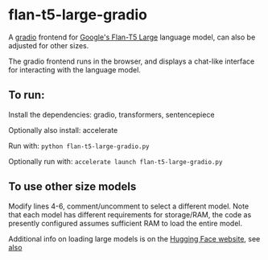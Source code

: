 # flan-t5-large-gradio
A [gradio](https://gradio.app/) frontend for [Google's Flan-T5 Large](https://huggingface.co/google/flan-t5-large) language model, can also be adjusted for other sizes.

The gradio frontend runs in the browser, and displays a chat-like interface for interacting with the language model.

## To run:

Install the dependencies: gradio, transformers, sentencepiece

Optionally also install: accelerate

Run with: `python flan-t5-large-gradio.py`

Optionally run with: `accelerate launch flan-t5-large-gradio.py`

## To use other size models

Modify lines 4-6, comment/uncomment to select a different model. Note that each model has different requirements for storage/RAM, the code as presently configured assumes sufficient RAM to load the entire model.

Additional info on loading large models is on the [Hugging Face website](https://huggingface.co/blog/accelerate-large-models), see [also](https://huggingface.co/docs/accelerate/v0.11.0/en/big_modeling)

